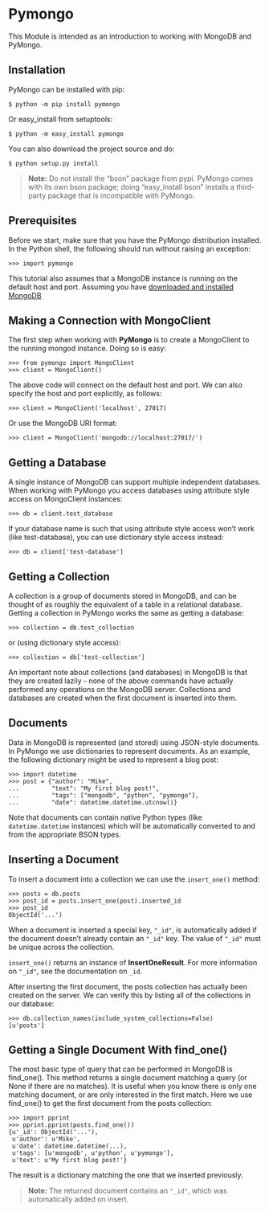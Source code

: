 # Pymongo
This Module is intended as an introduction to working with MongoDB and PyMongo.

## Installation
PyMongo can be installed with pip:

```
$ python -m pip install pymongo
```

Or easy_install from setuptools:

```
$ python -m easy_install pymongo
```

You can also download the project source and do:

```
$ python setup.py install
```

> **Note:** Do not install the “bson” package from pypi. PyMongo comes with its own bson package; doing “easy_install bson” installs a third-party package that is incompatible with PyMongo.


## Prerequisites
Before we start, make sure that you have the PyMongo distribution installed. In the Python shell, the following should run without raising an exception:

```
>>> import pymongo
```

This tutorial also assumes that a MongoDB instance is running on the default host and port. Assuming you have [downloaded and installed MongoDB](https://github.com/Shazisaremi/Installations/blob/main/pymongo/README.md)

## Making a Connection with MongoClient
The first step when working with **PyMongo** is to create a MongoClient to the running mongod instance. Doing so is easy:

```
>>> from pymongo import MongoClient
>>> client = MongoClient()
```
The above code will connect on the default host and port. We can also specify the host and port explicitly, as follows:

```
>>> client = MongoClient('localhost', 27017)
```

Or use the MongoDB URI format:

```
>>> client = MongoClient('mongodb://localhost:27017/')
```

## Getting a Database
A single instance of MongoDB can support multiple independent databases. When working with PyMongo you access databases using attribute style access on MongoClient instances:

```
>>> db = client.test_database
```

If your database name is such that using attribute style access won’t work (like test-database), you can use dictionary style access instead:

```
>>> db = client['test-database']
```

## Getting a Collection
A collection is a group of documents stored in MongoDB, and can be thought of as roughly the equivalent of a table in a relational database. Getting a collection in PyMongo works the same as getting a database:

```
>>> collection = db.test_collection
```

or (using dictionary style access):

```
>>> collection = db['test-collection']
```

An important note about collections (and databases) in MongoDB is that they are created lazily - none of the above commands have actually performed any operations on the MongoDB server. Collections and databases are created when the first document is inserted into them.

## Documents
Data in MongoDB is represented (and stored) using JSON-style documents. In PyMongo we use dictionaries to represent documents. As an example, the following dictionary might be used to represent a blog post:

```
>>> import datetime
>>> post = {"author": "Mike",
...         "text": "My first blog post!",
...         "tags": ["mongodb", "python", "pymongo"],
...         "date": datetime.datetime.utcnow()}
```

Note that documents can contain native Python types (like `datetime.datetime` instances) which will be automatically converted to and from the appropriate BSON types.

## Inserting a Document
To insert a document into a collection we can use the `insert_one()` method:

```
>>> posts = db.posts
>>> post_id = posts.insert_one(post).inserted_id
>>> post_id
ObjectId('...')
```
 
When a document is inserted a special key, `"_id"`, is automatically added if the document doesn’t already contain an `"_id"` key. The value of `"_id"` must be unique across the collection.

`insert_one()` returns an instance of **InsertOneResult**. For more information on `"_id"`, see the documentation on `_id`.

After inserting the first document, the posts collection has actually been created on the server. We can verify this by listing all of the collections in our database:

```
>>> db.collection_names(include_system_collections=False)
[u'posts']
```

## Getting a Single Document With **find_one()**
The most basic type of query that can be performed in MongoDB is find_one(). This method returns a single document matching a query (or None if there are no matches). It is useful when you know there is only one matching document, or are only interested in the first match. Here we use find_one() to get the first document from the posts collection:

```
>>> import pprint
>>> pprint.pprint(posts.find_one())
{u'_id': ObjectId('...'),
 u'author': u'Mike',
 u'date': datetime.datetime(...),
 u'tags': [u'mongodb', u'python', u'pymongo'],
 u'text': u'My first blog post!'}
```
The result is a dictionary matching the one that we inserted previously.

> **Note:** The returned document contains an `"_id"`, which was automatically added on insert.
